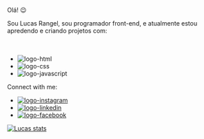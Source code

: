 Olá! 😉

Sou Lucas Rangel, sou programador front-end, e atualmente estou apredendo e criando projetos com:
<br>
<br>
<br>

 - <img src="https://img.shields.io/badge/HTML5-E34F26?style=for-the-badge&logo=html5&logoColor=white" alt="logo-html" />
 - <img src="https://img.shields.io/badge/CSS3-1572B6?style=for-the-badge&logo=css3&logoColor=white" alt="logo-css" />
 - <img src="https://img.shields.io/badge/JavaScript-F7DF1E?style=for-the-badge&logo=javascript&logoColor=black" alt="logo-javascript" />
   
Connect with me:
 - <a href="https://www.instagram.com"><img src="https://img.shields.io/badge/Instagram-E4405F?style=for-the-badge&logo=instagram&logoColor=white" alt="logo-instagram" /> </a>
 - <a href="https://www.facebook.com/lucas.filho.10420"><img src="https://img.shields.io/badge/LinkedIn-0077B5?style=for-the-badge&logo=linkedin&logoColor=white" alt="logo-linkedin" /> </a>
 - <a href="https://www.linkedin.com/feed/"><img src="https://img.shields.io/badge/Facebook-1877F2?style=for-the-badge&logo=facebook&logoColor=white" alt="logo-facebook" /> </a>
   
 [![Lucas stats](https://github-readme-stats.vercel.app/api?username=lucasantosrangel)](https://github.com/anuraghazra/github-readme-stats)
